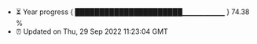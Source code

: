 - ⏳ Year progress { ██████████████████████▁▁▁▁▁▁▁▁ } 74.38 %
- ⏰ Updated on Thu, 29 Sep 2022 11:23:04 GMT

